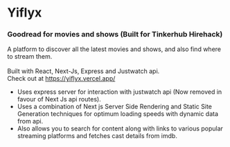 # Yiflyx
### Goodread for movies and shows (Built for Tinkerhub Hirehack)
A platform to discover all the latest movies and shows, and also find where to stream them. <br/> <br/>
Built with React, Next-Js, Express and Justwatch api. <br/>
Check out at https://yiflyx.vercel.app/
- Uses express server for interaction with justwatch api (Now removed in favour of Next Js api routes).
- Uses a combination of Next js Server Side Rendering and Static Site Generation techniques for optimum loading speeds with dynamic data from api.
- Also allows you to search for content along with links to various popular streaming platforms and fetches cast details from imdb.
